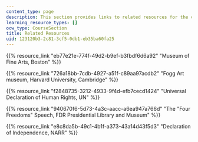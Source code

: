 ```yaml
---
content_type: page
description: This section provides links to related resources for the course.
learning_resource_types: []
ocw_type: CourseSection
title: Related Resources
uid: 123120b3-2c81-3cf5-0db1-eb35ba60fa25
---
```


{{% resource_link "eb77e21e-774f-49d2-b9ef-b3fbdf6d6a92" "Museum of Fine Arts, Boston" %}}

{{% resource_link "726a18bb-7cdb-4927-a51f-c89aa97acdb2" "Fogg Art museum, Harvard University, Cambridge" %}}

{{% resource_link "f2848735-3212-4933-9f4d-efb7cecd1424" "Universal Declaration of Human Rights, UN" %}}

{{% resource_link "940670f6-5d73-4a3c-aacc-a6ea947a766d" "The \"Four Freedoms\" Speech, FDR Presidential Library and Museum" %}}

{{% resource_link "e8c8da5b-49c1-4b1f-a373-43a14d43f5d3" "Declaration of Independence, NARR" %}}